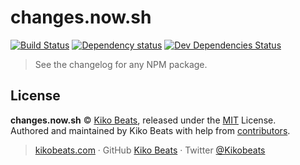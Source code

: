 # changes.now.sh

[![Build Status](https://img.shields.io/travis/Kikobeats/changes.now.sh/master.svg?style=flat-square)](https://travis-ci.org/Kikobeats/changes.now.sh)
[![Dependency status](https://img.shields.io/david/Kikobeats/changes.now.sh.svg?style=flat-square)](https://david-dm.org/Kikobeats/changes.now.sh)
[![Dev Dependencies Status](https://img.shields.io/david/dev/Kikobeats/changes.now.sh.svg?style=flat-square)](https://david-dm.org/Kikobeats/changes.now.sh#info=devDependencies)

> See the changelog for any NPM package.

## License

**changes.now.sh** © [Kiko Beats](https://kikobeats.com), released under the [MIT](https://github.com/Kikobeats/changes.now.sh/blob/master/LICENSE.md) License.<br>
Authored and maintained by Kiko Beats with help from [contributors](https://github.com/Kikobeats/changes.now.sh/contributors).

> [kikobeats.com](https://kikobeats.com) · GitHub [Kiko Beats](https://github.com/Kikobeats) · Twitter [@Kikobeats](https://twitter.com/Kikobeats)
